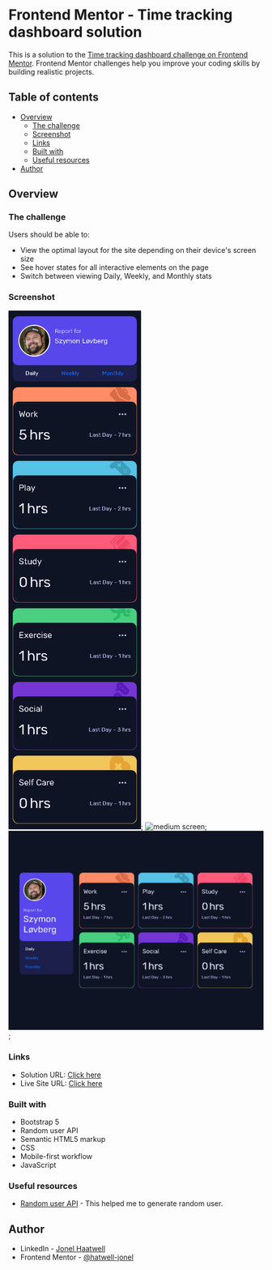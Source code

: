 # Frontend Mentor - Time tracking dashboard solution

This is a solution to the [Time tracking dashboard challenge on Frontend Mentor](https://www.frontendmentor.io/challenges/time-tracking-dashboard-UIQ7167Jw). Frontend Mentor challenges help you improve your coding skills by building realistic projects. 

## Table of contents

- [Overview](#overview)
  - [The challenge](#the-challenge)
  - [Screenshot](#screenshot)
  - [Links](#links)
  - [Built with](#built-with)
  - [Useful resources](#useful-resources)
- [Author](#author)

## Overview

### The challenge

Users should be able to:

- View the optimal layout for the site depending on their device's screen size
- See hover states for all interactive elements on the page
- Switch between viewing Daily, Weekly, and Monthly stats

### Screenshot

![small screen](./screenshots/smallScreen.png);
![medium screen](./screenshots/mediumScreen.png.png);
![large screen](./screenshots/largeScreen.png);


### Links

- Solution URL: [Click here](https://your-solution-url.com)
- Live Site URL: [Click here](https://your-live-site-url.com)


### Built with

- Bootstrap 5
- Random user API
- Semantic HTML5 markup
- CSS
- Mobile-first workflow
- JavaScript


### Useful resources

- [Random user API](https://randomuser.me/) - This helped me to generate random user.

## Author

- LinkedIn - [Jonel Haatwell](https://www.linkedin.com/in/jonel-hatwell/)
- Frontend Mentor - [@hatwell-jonel](https://www.frontendmentor.io/profile/hatwell-jonel)

